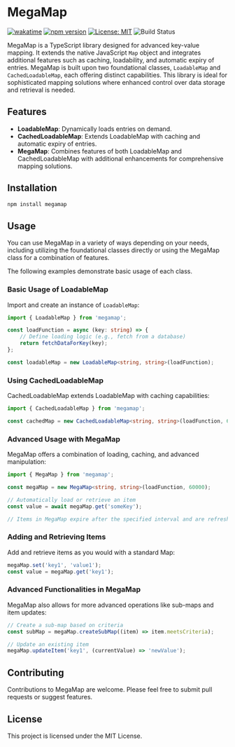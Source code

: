 
# MegaMap

[![wakatime](https://wakatime.com/badge/user/018b859f-13fa-41e2-9883-185549942dff/project/018bbdef-9ad5-44b2-a07f-56a02612b0e9.svg)](https://wakatime.com/badge/user/018b859f-13fa-41e2-9883-185549942dff/project/018bbdef-9ad5-44b2-a07f-56a02612b0e9)
[![npm version](https://badge.fury.io/js/megamap.svg)](https://badge.fury.io/js/megamap)
[![License: MIT](https://img.shields.io/badge/License-MIT-yellow.svg)](https://opensource.org/licenses/MIT)
![Build Status](https://github.com/l422y/megamap/actions/workflows/main.yml/badge.svg)


MegaMap is a TypeScript library designed for advanced key-value mapping. It extends the native JavaScript `Map` object and integrates additional features such as caching, loadability, and automatic expiry of entries. MegaMap is built upon two foundational classes, `LoadableMap` and `CachedLoadableMap`, each offering distinct capabilities. This library is ideal for sophisticated mapping solutions where enhanced control over data storage and retrieval is needed.

## Features

- **LoadableMap**: Dynamically loads entries on demand.
- **CachedLoadableMap**: Extends LoadableMap with caching and automatic expiry of entries.
- **MegaMap**: Combines features of both LoadableMap and CachedLoadableMap with additional enhancements for comprehensive mapping solutions.

## Installation

```bash
npm install megamap
```

## Usage

You can use MegaMap in a variety of ways depending on your needs, including utilizing the foundational classes directly or using the MegaMap class for a combination of features.

The following examples demonstrate basic usage of each class.

### Basic Usage of LoadableMap

Import and create an instance of `LoadableMap`:

```typescript
import { LoadableMap } from 'megamap';

const loadFunction = async (key: string) => {
    // Define loading logic (e.g., fetch from a database)
    return fetchDataForKey(key);
};

const loadableMap = new LoadableMap<string, string>(loadFunction);
```

### Using CachedLoadableMap

CachedLoadableMap extends LoadableMap with caching capabilities:

```typescript
import { CachedLoadableMap } from 'megamap';

const cachedMap = new CachedLoadableMap<string, string>(loadFunction, 60000); // Expiry interval in milliseconds
```

### Advanced Usage with MegaMap

MegaMap offers a combination of loading, caching, and advanced manipulation:

```typescript
import { MegaMap } from 'megamap';

const megaMap = new MegaMap<string, string>(loadFunction, 60000);

// Automatically load or retrieve an item
const value = await megaMap.get('someKey');

// Items in MegaMap expire after the specified interval and are refreshed as needed.
```

### Adding and Retrieving Items

Add and retrieve items as you would with a standard Map:

```typescript
megaMap.set('key1', 'value1');
const value = megaMap.get('key1');
```

### Advanced Functionalities in MegaMap

MegaMap also allows for more advanced operations like sub-maps and item updates:

```typescript
// Create a sub-map based on criteria
const subMap = megaMap.createSubMap((item) => item.meetsCriteria);

// Update an existing item
megaMap.updateItem('key1', (currentValue) => 'newValue');
```

## Contributing

Contributions to MegaMap are welcome. Please feel free to submit pull requests or suggest features.

## License

This project is licensed under the MIT License.
